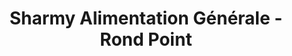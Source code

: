 ---
title: "Sharmy Alimentation Générale - Rond Point"
url: /le-havre/sharmy-alimentation-generale-rond-point/
shop: commodité
---